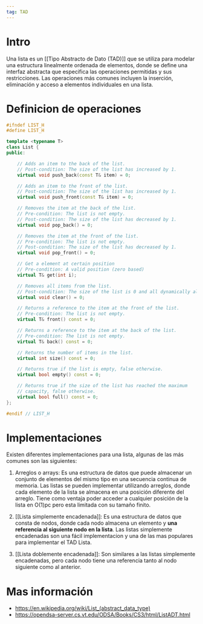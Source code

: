 ```yaml
---
tag: TAD
---
```

# Intro

Una lista es un [[Tipo Abstracto de Dato (TAD)]] que se utiliza para modelar una estructura linealmente ordenada de elementos, donde se define una interfaz abstracta que especifica las operaciones permitidas y sus restricciones. Las operaciones más comunes incluyen la inserción, eliminación y acceso a elementos individuales en una lista.

# Definicion de operaciones

```cpp
#ifndef LIST_H
#define LIST_H

template <typename T>
class List {
public:

    // Adds an item to the back of the list.
    // Post-condition: The size of the list has increased by 1.
    virtual void push_back(const T& item) = 0;

    // Adds an item to the front of the list.
    // Post-condition: The size of the list has increased by 1.
    virtual void push_front(const T& item) = 0;

    // Removes the item at the back of the list.
    // Pre-condition: The list is not empty.
    // Post-condition: The size of the list has decreased by 1.
    virtual void pop_back() = 0;

    // Removes the item at the front of the list.
    // Pre-condition: The list is not empty.
    // Post-condition: The size of the list has decreased by 1.
    virtual void pop_front() = 0;

	// Get a element at certain position
	// Pre-condition: A valid position (zero based)
	virtual T& get(int i);

    // Removes all items from the list.
    // Post-condition: The size of the list is 0 and all dynamically allocated memory has been freed.
    virtual void clear() = 0;

    // Returns a reference to the item at the front of the list.
    // Pre-condition: The list is not empty.
    virtual T& front() const = 0;

    // Returns a reference to the item at the back of the list.
    // Pre-condition: The list is not empty.
    virtual T& back() const = 0;

    // Returns the number of items in the list.
    virtual int size() const = 0;

    // Returns true if the list is empty, false otherwise.
    virtual bool empty() const = 0;

	// Returns true if the size of the list has reached the maximum 
	// capacity, false otherwise. 
	virtual bool full() const = 0;
};

#endif // LIST_H
```

# Implementaciones

Existen diferentes implementaciones para una lista, algunas de las más comunes son las siguientes:

1. Arreglos o arrays: Es una estructura de datos que puede almacenar un conjunto de elementos del mismo tipo en una secuencia continua de memoria. Las listas se pueden implementar utilizando arreglos, donde cada elemento de la lista se almacena en una posición diferente del arreglo. Tiene como ventaja poder acceder a cualquier posición de la lista en O(1)pc pero esta limitada con su tamaño finito.

2. [[Lista simplemente encadenada]]: Es una estructura de datos que consta de nodos, donde cada nodo almacena un elemento y **una referencia al siguiente nodo en la lista**. Las listas simplemente encadenadas son una fácil implementacion y una de las mas populares para implementar el TAD Lista. 

3. [[Lista doblemente encadenada]]: Son similares a las listas simplemente encadenadas, pero cada nodo tiene una referencia tanto al nodo siguiente como al anterior.


# Mas información

- https://en.wikipedia.org/wiki/List_(abstract_data_type)
- https://opendsa-server.cs.vt.edu/ODSA/Books/CS3/html/ListADT.html
